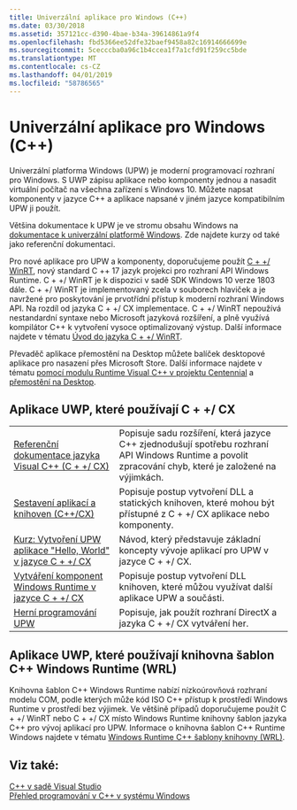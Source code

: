 ```yaml
---
title: Univerzální aplikace pro Windows (C++)
ms.date: 03/30/2018
ms.assetid: 357121cc-d390-4bae-b34a-39614861a9f4
ms.openlocfilehash: fbd5366ee52dfe32baef9458a82c16914666699e
ms.sourcegitcommit: 5cecccba0a96c1b4ccea1f7a1cfd91f259cc5bde
ms.translationtype: MT
ms.contentlocale: cs-CZ
ms.lasthandoff: 04/01/2019
ms.locfileid: "58786565"
---
```

# <a name="universal-windows-apps-c"></a>Univerzální aplikace pro Windows (C++)

Univerzální platforma Windows (UPW) je moderní programovací rozhraní pro Windows. S UWP zápisu aplikace nebo komponenty jednou a nasadit virtuální počítač na všechna zařízení s Windows 10. Můžete napsat komponenty v jazyce C++ a aplikace napsané v jiném jazyce kompatibilním UPW ji použít.

Většina dokumentace k UPW je ve stromu obsahu Windows na [dokumentace k univerzální platformě Windows](/windows/uwp/). Zde najdete kurzy od také jako referenční dokumentaci. 

Pro nové aplikace pro UPW a komponenty, doporučujeme použít [C + +/ WinRT](/windows/uwp/cpp-and-winrt-apis/), nový standard C ++ 17 jazyk projekci pro rozhraní API Windows Runtime. C + +/ WinRT je k dispozici v sadě SDK Windows 10 verze 1803 dále. C + +/ WinRT je implementovaný zcela v souborech hlaviček a je navržené pro poskytování je prvotřídní přístup k moderní rozhraní Windows API. Na rozdíl od jazyka C + +/ CX implementace. C + +/ WinRT nepoužívá nestandardní syntaxe nebo Microsoft jazyková rozšíření, a plně využívá kompilátor C++ k vytvoření vysoce optimalizovaný výstup. Další informace najdete v tématu [Úvod do jazyka C + +/ WinRT](/windows/uwp/cpp-and-winrt-apis/intro-to-using-cpp-with-winrt).

Převaděč aplikace přemostění na Desktop můžete balíček desktopové aplikace pro nasazení přes Microsoft Store. Další informace najdete v tématu [pomocí modulu Runtime Visual C++ v projektu Centennial](https://blogs.msdn.microsoft.com/vcblog/2016/07/07/using-visual-c-runtime-in-centennial-project) a [přemostění na Desktop](/windows/uwp/porting/desktop-to-uwp-root).

## <a name="uwp-apps-that-use-ccx"></a>Aplikace UWP, které používají C + +/ CX

|||
|-|-|
|[Referenční dokumentace jazyka Visual C++ (C + +/ CX)](visual-c-language-reference-c-cx.md)|Popisuje sadu rozšíření, která jazyce C++ zjednodušují spotřebu rozhraní API Windows Runtime a povolit zpracování chyb, které je založené na výjimkách.|
|[Sestavení aplikací a knihoven (C++/CX)](building-apps-and-libraries-c-cx.md)|Popisuje postup vytvoření DLL a statických knihoven, které mohou být přístupné z C + +/ CX aplikace nebo komponenty.|
|[Kurz: Vytvoření UPW aplikace "Hello, World" v jazyce C + +/ CX](/windows/uwp/get-started/create-a-basic-windows-10-app-in-cpp)|Návod, který představuje základní koncepty vývoje aplikací pro UPW v jazyce C + +/ CX. |
|[Vytváření komponent Windows Runtime v jazyce C + +/ CX](/windows/uwp/winrt-components/creating-windows-runtime-components-in-cpp)|Popisuje postup vytvoření DLL knihoven, které můžou využívat další aplikace UPW a součásti.|
|[Herní programování UPW](/windows/uwp/gaming/)|Popisuje, jak použít rozhraní DirectX a jazyka C + +/ CX vytváření her.|

## <a name="uwp-apps-that-use-the-windows-runtime-c-template-library-wrl"></a>Aplikace UWP, které používají knihovna šablon C++ Windows Runtime (WRL)

Knihovna šablon C++ Windows Runtime nabízí nízkoúrovňová rozhraní modelu COM, podle kterých může kód ISO C++ přístup k prostředí Windows Runtime v prostředí bez výjimek. Ve většině případů doporučujeme použít C + +/ WinRT nebo C + +/ CX místo Windows Runtime knihovny šablon jazyka C++ pro vývoj aplikací pro UPW. Informace o knihovna šablon C++ Runtime Windows najdete v tématu [Windows Runtime C++ šablony knihovny (WRL)](wrl/windows-runtime-cpp-template-library-wrl.md).

## <a name="see-also"></a>Viz také:

[C++ v sadě Visual Studio](../overview/visual-cpp-in-visual-studio.md)<br/>
[Přehled programování v C++ v systému Windows](../windows/overview-of-windows-programming-in-cpp.md)<br/>